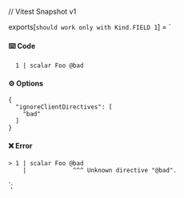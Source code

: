 // Vitest Snapshot v1

exports[`should work only with Kind.FIELD 1`] = `
#### ⌨️ Code

      1 | scalar Foo @bad

#### ⚙️ Options

    {
      "ignoreClientDirectives": [
        "bad"
      ]
    }

#### ❌ Error

    > 1 | scalar Foo @bad
        |             ^^^ Unknown directive "@bad".
`;
